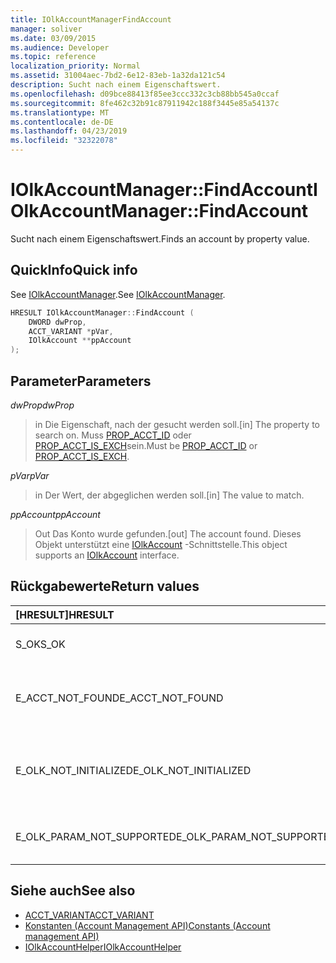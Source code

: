 ```yaml
---
title: IOlkAccountManagerFindAccount
manager: soliver
ms.date: 03/09/2015
ms.audience: Developer
ms.topic: reference
localization_priority: Normal
ms.assetid: 31004aec-7bd2-6e12-83eb-1a32da121c54
description: Sucht nach einem Eigenschaftswert.
ms.openlocfilehash: d09bce88413f85ee3ccc332c3cb88bb545a0ccaf
ms.sourcegitcommit: 8fe462c32b91c87911942c188f3445e85a54137c
ms.translationtype: MT
ms.contentlocale: de-DE
ms.lasthandoff: 04/23/2019
ms.locfileid: "32322078"
---
```

# <a name="iolkaccountmanagerfindaccount"></a><span data-ttu-id="31a11-103">IOlkAccountManager::FindAccount</span><span class="sxs-lookup"><span data-stu-id="31a11-103">IOlkAccountManager::FindAccount</span></span>

<span data-ttu-id="31a11-104">Sucht nach einem Eigenschaftswert.</span><span class="sxs-lookup"><span data-stu-id="31a11-104">Finds an account by property value.</span></span>
  
## <a name="quick-info"></a><span data-ttu-id="31a11-105">QuickInfo</span><span class="sxs-lookup"><span data-stu-id="31a11-105">Quick info</span></span>

<span data-ttu-id="31a11-106">See [IOlkAccountManager](iolkaccountmanager.md).</span><span class="sxs-lookup"><span data-stu-id="31a11-106">See [IOlkAccountManager](iolkaccountmanager.md).</span></span>
  
```cpp
HRESULT IOlkAccountManager::FindAccount (  
    DWORD dwProp, 
    ACCT_VARIANT *pVar, 
    IOlkAccount **ppAccount 
);
```

## <a name="parameters"></a><span data-ttu-id="31a11-107">Parameter</span><span class="sxs-lookup"><span data-stu-id="31a11-107">Parameters</span></span>

<span data-ttu-id="31a11-108">_dwProp_</span><span class="sxs-lookup"><span data-stu-id="31a11-108">_dwProp_</span></span>
  
> <span data-ttu-id="31a11-109">in Die Eigenschaft, nach der gesucht werden soll.</span><span class="sxs-lookup"><span data-stu-id="31a11-109">[in] The property to search on.</span></span> <span data-ttu-id="31a11-110">Muss [PROP_ACCT_ID](prop_acct_id.md) oder [PROP_ACCT_IS_EXCH](prop_acct_is_exch.md)sein.</span><span class="sxs-lookup"><span data-stu-id="31a11-110">Must be [PROP_ACCT_ID](prop_acct_id.md) or [PROP_ACCT_IS_EXCH](prop_acct_is_exch.md).</span></span>
    
<span data-ttu-id="31a11-111">_pVar_</span><span class="sxs-lookup"><span data-stu-id="31a11-111">_pVar_</span></span>
  
> <span data-ttu-id="31a11-112">in Der Wert, der abgeglichen werden soll.</span><span class="sxs-lookup"><span data-stu-id="31a11-112">[in] The value to match.</span></span>
    
<span data-ttu-id="31a11-113">_ppAccount_</span><span class="sxs-lookup"><span data-stu-id="31a11-113">_ppAccount_</span></span>
  
> <span data-ttu-id="31a11-114">Out Das Konto wurde gefunden.</span><span class="sxs-lookup"><span data-stu-id="31a11-114">[out] The account found.</span></span> <span data-ttu-id="31a11-115">Dieses Objekt unterstützt eine [IOlkAccount](iolkaccount.md) -Schnittstelle.</span><span class="sxs-lookup"><span data-stu-id="31a11-115">This object supports an [IOlkAccount](iolkaccount.md) interface.</span></span> 
    
## <a name="return-values"></a><span data-ttu-id="31a11-116">Rückgabewerte</span><span class="sxs-lookup"><span data-stu-id="31a11-116">Return values</span></span>

|<span data-ttu-id="31a11-117">**[HRESULT]**</span><span class="sxs-lookup"><span data-stu-id="31a11-117">**HRESULT**</span></span>|<span data-ttu-id="31a11-118">**Description**</span><span class="sxs-lookup"><span data-stu-id="31a11-118">**Description**</span></span>|
|:-----|:-----|
|<span data-ttu-id="31a11-119">S_OK</span><span class="sxs-lookup"><span data-stu-id="31a11-119">S_OK</span></span>  <br/> |<span data-ttu-id="31a11-120">Der Aufruf war erfolgreich.</span><span class="sxs-lookup"><span data-stu-id="31a11-120">The call succeeded.</span></span>  <br/> |
|<span data-ttu-id="31a11-121">E_ACCT_NOT_FOUND</span><span class="sxs-lookup"><span data-stu-id="31a11-121">E_ACCT_NOT_FOUND</span></span>  <br/> |<span data-ttu-id="31a11-122">Das angegebene Konto wurde nicht gefunden.</span><span class="sxs-lookup"><span data-stu-id="31a11-122">The specified account cannot be found.</span></span>  <br/> |
|<span data-ttu-id="31a11-123">E_OLK_NOT_INITIALIZED</span><span class="sxs-lookup"><span data-stu-id="31a11-123">E_OLK_NOT_INITIALIZED</span></span>  <br/> |<span data-ttu-id="31a11-124">Konto-Manager wurde nicht für die Verwendung initialisiert.</span><span class="sxs-lookup"><span data-stu-id="31a11-124">The account manager has not been initialized for use.</span></span>  <br/> |
|<span data-ttu-id="31a11-125">E_OLK_PARAM_NOT_SUPPORTED</span><span class="sxs-lookup"><span data-stu-id="31a11-125">E_OLK_PARAM_NOT_SUPPORTED</span></span>  <br/> |<span data-ttu-id="31a11-126">Mindestens ein Parameter ist ungültig.</span><span class="sxs-lookup"><span data-stu-id="31a11-126">One or more parameters are invalid.</span></span>  <br/> |
   
## <a name="see-also"></a><span data-ttu-id="31a11-127">Siehe auch</span><span class="sxs-lookup"><span data-stu-id="31a11-127">See also</span></span>

- [<span data-ttu-id="31a11-128">ACCT_VARIANT</span><span class="sxs-lookup"><span data-stu-id="31a11-128">ACCT_VARIANT</span></span>](acct_variant.md)  
- [<span data-ttu-id="31a11-129">Konstanten (Account Management API)</span><span class="sxs-lookup"><span data-stu-id="31a11-129">Constants (Account management API)</span></span>](constants-account-management-api.md)  
- [<span data-ttu-id="31a11-130">IOlkAccountHelper</span><span class="sxs-lookup"><span data-stu-id="31a11-130">IOlkAccountHelper</span></span>](iolkaccounthelper.md)

